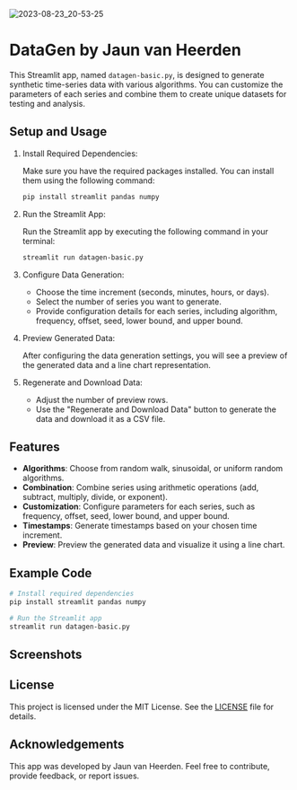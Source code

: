 ![2023-08-23_20-53-25](https://github.com/jaun-van-heerden/datagen/assets/39254276/bc2bced9-4f1d-4c96-aca7-511ac3279557)


# DataGen by Jaun van Heerden

This Streamlit app, named `datagen-basic.py`, is designed to generate synthetic time-series data with various algorithms. You can customize the parameters of each series and combine them to create unique datasets for testing and analysis.

## Setup and Usage

1. Install Required Dependencies:

   Make sure you have the required packages installed. You can install them using the following command:

   ```bash
   pip install streamlit pandas numpy
   ```

2. Run the Streamlit App:

   Run the Streamlit app by executing the following command in your terminal:

   ```bash
   streamlit run datagen-basic.py
   ```

3. Configure Data Generation:

   - Choose the time increment (seconds, minutes, hours, or days).
   - Select the number of series you want to generate.
   - Provide configuration details for each series, including algorithm, frequency, offset, seed, lower bound, and upper bound.

4. Preview Generated Data:

   After configuring the data generation settings, you will see a preview of the generated data and a line chart representation.

5. Regenerate and Download Data:

   - Adjust the number of preview rows.
   - Use the "Regenerate and Download Data" button to generate the data and download it as a CSV file.

## Features

- **Algorithms**: Choose from random walk, sinusoidal, or uniform random algorithms.
- **Combination**: Combine series using arithmetic operations (add, subtract, multiply, divide, or exponent).
- **Customization**: Configure parameters for each series, such as frequency, offset, seed, lower bound, and upper bound.
- **Timestamps**: Generate timestamps based on your chosen time increment.
- **Preview**: Preview the generated data and visualize it using a line chart.

## Example Code

```bash
# Install required dependencies
pip install streamlit pandas numpy

# Run the Streamlit app
streamlit run datagen-basic.py
```

## Screenshots

<todo>


## License

This project is licensed under the MIT License. See the [LICENSE](LICENSE) file for details.

## Acknowledgements

This app was developed by Jaun van Heerden. Feel free to contribute, provide feedback, or report issues.

